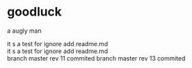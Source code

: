 goodluck
========

a augly man

it s a test for ignore add readme.md <br>
it s a test for ignore add readme.md <br>
branch master rev 11 commited 
branch master rev 13 commited 
 
